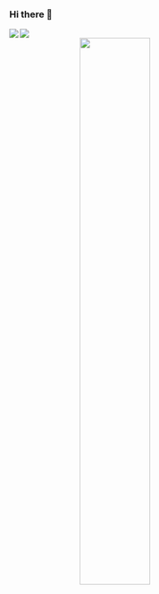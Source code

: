 ### Hi there 👋

<img align="left" src="https://github-readme-stats.vercel.app/api?username=ysfcndgr&show_icons=true&theme=react&border_color=61dafb&hide_border=true">


<img align="center" src="https://github-readme-streak-stats.herokuapp.com/?user=ysfcndgr&theme=react&border=61dafb&hide_border=true">

<img style="display:block;margin-left:auto;margin-right:auto;width:50%;" src= "https://github-readme-stats.vercel.app/api/top-langs/?username=ysfcndgr&hide=c%23,powershell,Mathematica,Ruby,Objective-C,Objective-C%2b%2b,Cuda&title_color=61dafb&text_color=ffffff&icon_color=61dafb&bg_color=20232a&langs_count=8&layout=compact&border_color=61dafb&hide_border=true">















